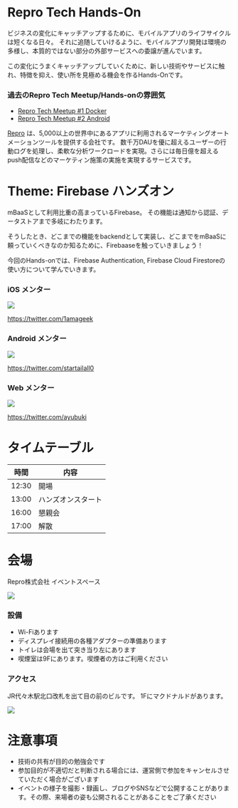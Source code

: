 # Repro Tech Hands-On

ビジネスの変化にキャッチアップするために、モバイルアプリのライフサイクルは短くなる日々。
それに追随していけるように、モバイルアプリ開発は環境の多様し、本質的ではない部分の外部サービスへの委譲が進んでいます。

この変化にうまくキャッチアップしていくために、新しい技術やサービスに触れ、特徴を抑え、使い所を見極める機会を作るHands-Onです。

### 過去のRepro Tech Meetup/Hands-onの雰囲気

- [Repro Tech Meetup #1 Docker](https://togetter.com/li/1251270)
- [Repro Tech Meetup #2 Android](https://togetter.com/li/1261085)

[Repro](https://repro.io) は、5,000以上の世界中にあるアプリに利用されるマーケティングオートメーションツールを提供する会社です。
数千万DAUを優に超えるユーザーの行動ログを処理し、柔軟な分析ワークロードを実現。さらには毎日億を超えるpush配信などのマーケティン施策の実施を実現するサービスです。

# Theme: Firebase ハンズオン

mBaaSとして利用比重の高まっているFirebase。
その機能は通知から認証、データストアまで多岐にわたります。

そうしたとき、どこまでの機能をbackendとして実装し、どこまでをmBaaSに頼っていくべきなのか知るために、Firebaaseを触っていきましょう！

今回のHands-onでは、Firebase Authentication, Firebase Cloud Firestoreの使い方について学んでいきます。

### iOS メンター

![](https://pbs.twimg.com/profile_images/982816078702112768/f8pYWLtE_200x200.jpg)

https://twitter.com/1amageek

### Android メンター

![](https://pbs.twimg.com/profile_images/779732732435849216/bObIRYQ2_200x200.jpg)

https://twitter.com/startailall0

### Web メンター

![](https://pbs.twimg.com/profile_images/1037375281772654592/YnEIXxOv_200x200.jpg)

https://twitter.com/ayubuki

# タイムテーブル

時間  | 内容
---   | ---
12:30 | 開場
13:00 | ハンズオンスタート
16:00 | 懇親会
17:00 | 解散

# 会場

Repro株式会社 イベントスペース

![](https://github.com/reproio/repro-tech-meetup/blob/master/assets/images/repro-event-space.png?raw=true)

### 設備

- Wi-Fiあります
- ディスプレイ接続用の各種アダプターの準備あります
- トイレは会場を出て突き当り左にあります
- 喫煙室は9Fにあります。喫煙者の方はご利用ください

### アクセス

JR代々木駅北口改札を出て目の前のビルです。
1Fにマクドナルドがあります。

![](https://github.com/reproio/repro-tech-meetup/blob/master/assets/images/repro-access-1.png?raw=true)

# 注意事項

- 技術の共有が目的の勉強会です
- 参加目的が不適切だと判断される場合には、運営側で参加をキャンセルさせていただく場合がございます
- イベントの様子を撮影・録画し、ブログやSNSなどで公開することがあります。その際、来場者の姿も公開されることがあることをご了承ください
